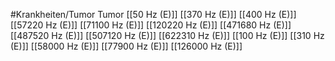 #Krankheiten/Tumor
Tumor
[[50 Hz (E)]]
[[370 Hz (E)]]
[[400 Hz (E)]]
[[57220 Hz (E)]]
[[71100 Hz (E)]]
[[120220 Hz (E)]]
[[471680 Hz (E)]]
[[487520 Hz (E)]]
[[507120 Hz (E)]]
[[622310 Hz (E)]]
[[100 Hz (E)]]
[[310 Hz (E)]]
[[58000 Hz (E)]]
[[77900 Hz (E)]]
[[126000 Hz (E)]]